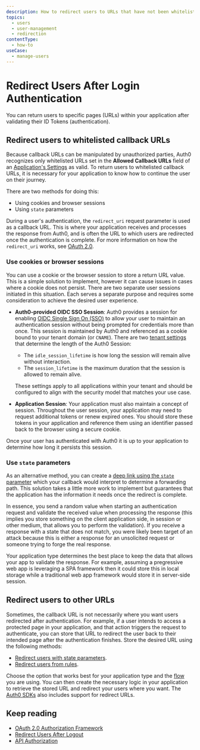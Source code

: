 ```yaml
---
description: How to redirect users to URLs that have not been whitelisted
topics:
  - users
  - user-management
  - redirection
contentType:
  - how-to
useCase:
  - manage-users
---
```

# Redirect Users After Login Authentication

You can return users to specific pages (URLs) within your application after validating their ID Tokens (authentication). 

## Redirect users to whitelisted callback URLs

Because callback URLs can be manipulated by unauthorized parties, Auth0 recognizes only whitelisted URLs set in the **Allowed Callback URLs** field of an [Application's Settings](${manage_url}/#/applications/${account.clientId}/settings) as valid. To return users to whitelisted callback URLs, it is necessary for your application to know how to continue the user on their journey. 

There are two methods for doing this:

* Using cookies and browser sessions
* Using `state` parameters

During a user's authentication, the `redirect_uri` request parameter is used as a callback URL. This is where your application receives and processes the response from Auth0, and is often the URL to which users are redirected once the authentication is complete. For more information on how the `redirect_uri` works, see [OAuth 2.0](/protocols/oauth2).

### Use cookies or browser sessions

You can use a cookie or the browser session to store a return URL value. This is a simple solution to implement, however it can cause issues in cases where a cookie does not persist. There are two separate user sessions initiated in this situation. Each serves a separate purpose and requires some consideration to achieve the desired user experience.

* **Auth0-provided OIDC SSO Session**: Auth0 provides a session for enabling [OIDC Single Sign On (SSO)](/api-auth/tutorials/adoption/single-sign-on) to allow your user to maintain an authentication session without being prompted for credentials more than once. This session is maintained by Auth0 and referenced as a cookie bound to your tenant domain (or `CNAME`). There are two [tenant settings](/sso/current/configure-session-lifetime-limits) that determine the length of the Auth0 Session:
  - The `idle_session_lifetime` is how long the session will remain alive without interaction.  
  - The `session_lifetime` is the maximum duration that the session is allowed to remain alive. 
  
  These settings apply to all applications within your tenant and should be configured to align with the security model that matches your use case.  

* **Application Session**: Your application must also maintain a concept of session.  Throughout the user session, your application may need to request additional tokens or renew expired ones. You should store these tokens in your application and reference them using an identifier passed back to the browser using a secure cookie. 

Once your user has authenticated with Auth0 it is up to your application to determine how long it persists this session.

### Use `state` parameters

As an alternative method, you can create a [deep link using the `state` parameter](/protocols/oauth2/redirect-users) which your callback would interpret to determine a forwarding path. This solution takes a little more work to implement but guarantees that the application has the information it needs once the redirect is complete. 

In essence, you send a random value when starting an authentication request and validate the received value when processing the response (this implies you store something on the client application side, in session or other medium, that allows you to perform the validation). If you receive a response with a state that does not match, you were likely been target of an attack because this is either a response for an unsolicited request or someone trying to forge the real response.

Your application type determines the best place to keep the data that allows your app to validate the response. For example, assuming a pregressive web app is leveraging a SPA framework then it could store this in local storage while a traditional web app framework would store it in server-side session.

## Redirect users to other URLs

Sometimes, the callback URL is not necessarily where you want users redirected after authentication. For example, if a user intends to access a protected page in your application, and that action triggers the request to authenticate, you can store that URL to redirect the user back to their intended page after the authentication finishes. Store the desired URL using the following methods:

* [Redirect users with state parameters](/protocols/oauth2/redirect-users).
* [Redirect users from rules](/rules/current/redirect). 

Choose the option that works best for your application type and the [flow](/api-auth/which-oauth-flow-to-use) you are using. You can then create the necessary logic in your application to retrieve the stored URL and redirect your users where you want. The [Auth0 SDKs](/libraries/auth0js/v9#available-parameters) also includes support for redirect URLs.
  
## Keep reading

* [OAuth 2.0 Authorization Framework](/protocols/oauth2)
* [Redirect Users After Logout](/logout/guides/redirect-users-after-logout)
* [API Authorization](/api-auth)
